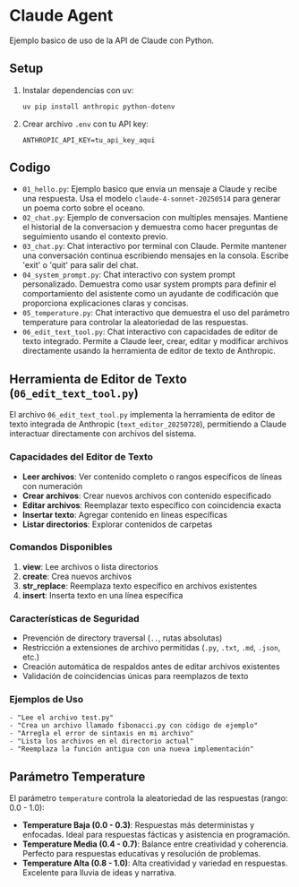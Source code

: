 # Claude Agent

Ejemplo basico de uso de la API de Claude con Python.

## Setup

1. Instalar dependencias con uv:
   ```bash
   uv pip install anthropic python-dotenv
   ```

2. Crear archivo `.env` con tu API key:
   ```
   ANTHROPIC_API_KEY=tu_api_key_aqui
   ```

## Codigo

- `01_hello.py`: Ejemplo basico que envia un mensaje a Claude y recibe una respuesta. Usa el modelo `claude-4-sonnet-20250514` para generar un poema corto sobre el oceano.
- `02_chat.py`: Ejemplo de conversacion con multiples mensajes. Mantiene el historial de la conversacion y demuestra como hacer preguntas de seguimiento usando el contexto previo.
- `03_chat.py`: Chat interactivo por terminal con Claude. Permite mantener una conversación continua escribiendo mensajes en la consola. Escribe 'exit' o 'quit' para salir del chat.
- `04_system_prompt.py`: Chat interactivo con system prompt personalizado. Demuestra como usar system prompts para definir el comportamiento del asistente como un ayudante de codificación que proporciona explicaciones claras y concisas.
- `05_temperature.py`: Chat interactivo que demuestra el uso del parámetro temperature para controlar la aleatoriedad de las respuestas.
- `06_edit_text_tool.py`: Chat interactivo con capacidades de editor de texto integrado. Permite a Claude leer, crear, editar y modificar archivos directamente usando la herramienta de editor de texto de Anthropic.

## Herramienta de Editor de Texto (`06_edit_text_tool.py`)

El archivo `06_edit_text_tool.py` implementa la herramienta de editor de texto integrada de Anthropic (`text_editor_20250728`), permitiendo a Claude interactuar directamente con archivos del sistema.

### Capacidades del Editor de Texto

- **Leer archivos**: Ver contenido completo o rangos específicos de líneas con numeración
- **Crear archivos**: Crear nuevos archivos con contenido especificado
- **Editar archivos**: Reemplazar texto específico con coincidencia exacta
- **Insertar texto**: Agregar contenido en líneas específicas
- **Listar directorios**: Explorar contenidos de carpetas

### Comandos Disponibles

1. **view**: Lee archivos o lista directorios
2. **create**: Crea nuevos archivos
3. **str_replace**: Reemplaza texto específico en archivos existentes
4. **insert**: Inserta texto en una línea específica

### Características de Seguridad

- Prevención de directory traversal (`..`, rutas absolutas)
- Restricción a extensiones de archivo permitidas (`.py`, `.txt`, `.md`, `.json`, etc.)
- Creación automática de respaldos antes de editar archivos existentes
- Validación de coincidencias únicas para reemplazos de texto

### Ejemplos de Uso

```
- "Lee el archivo test.py"
- "Crea un archivo llamado fibonacci.py con código de ejemplo"
- "Arregla el error de sintaxis en mi archivo"
- "Lista los archivos en el directorio actual"
- "Reemplaza la función antigua con una nueva implementación"
```

## Parámetro Temperature

El parámetro `temperature` controla la aleatoriedad de las respuestas (rango: 0.0 - 1.0):

- **Temperature Baja (0.0 - 0.3)**: Respuestas más deterministas y enfocadas. Ideal para respuestas fácticas y asistencia en programación.
- **Temperature Media (0.4 - 0.7)**: Balance entre creatividad y coherencia. Perfecto para respuestas educativas y resolución de problemas.
- **Temperature Alta (0.8 - 1.0)**: Alta creatividad y variedad en respuestas. Excelente para lluvia de ideas y narrativa.
